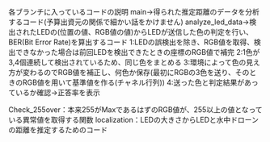 各ブランチに入っているコードの説明
main→得られた推定距離のデータを分析するコード(予算出資元の関係で細かい話をかけません)
analyze_led_data→検出されたLEDの(位置の値、RGB値の値)からLEDが送信した色の判定を行い、BER(Bit Error Rate)を算出するコード
  1:LEDの誤検出を除き、RGB値を取得、検出できなかった場合は前回LEDを検出できたときの座標のRGB値で補完
  2:1色が3,4個連続して検出されているため、同じ色をまとめる
  3:環境によって色の見え方が変わるのでRGB値を補正し、何色か保存(最初にRGBの3色を送り、そのときのRGB値を用いて基準値を作る(チャネル行列))
  4:送った色と判定結果があっているか確認→正答率を表示

Check_255over：本来255がMaxであるはずのRGB値が、255以上の値となっている異常値を取得する関数
localization：LEDの大きさからLEDと水中ドローンの距離を推定するためのコード
  
